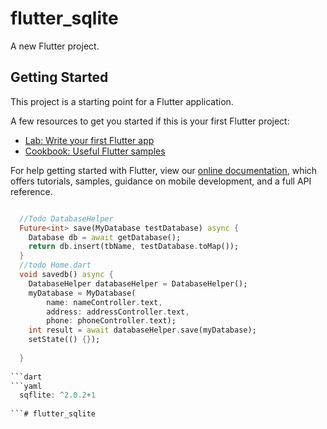 # flutter_sqlite

A new Flutter project.

## Getting Started

This project is a starting point for a Flutter application.

A few resources to get you started if this is your first Flutter project:

- [Lab: Write your first Flutter app](https://flutter.dev/docs/get-started/codelab)
- [Cookbook: Useful Flutter samples](https://flutter.dev/docs/cookbook)

For help getting started with Flutter, view our
[online documentation](https://flutter.dev/docs), which offers tutorials,
samples, guidance on mobile development, and a full API reference.

```dart

  //Todo DatabaseHelper
  Future<int> save(MyDatabase testDatabase) async {
    Database db = await getDatabase();
    return db.insert(tbName, testDatabase.toMap());
  }
  //todo Home.dart
  void savedb() async {
    DatabaseHelper databaseHelper = DatabaseHelper();
    myDatabase = MyDatabase(
        name: nameController.text,
        address: addressController.text,
        phone: phoneController.text);
    int result = await databaseHelper.save(myDatabase);
    setState(() {});
    
  }
  
```dart
```yaml
  sqflite: ^2.0.2+1 
  
```# flutter_sqlite
